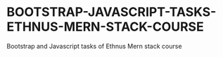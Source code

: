 # BOOTSTRAP-JAVASCRIPT-TASKS-ETHNUS-MERN-STACK-COURSE
Bootstrap and Javascript tasks of Ethnus Mern stack course
